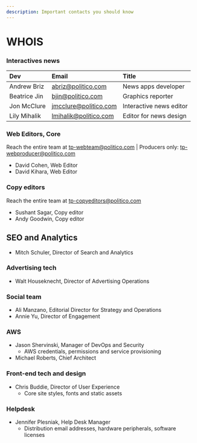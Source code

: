 ```yaml
---
description: Important contacts you should know
---
```


# WHOIS

### Interactives news

| Dev | Email | Title |
| :--- | :--- | :--- |
| Andrew Briz | abriz@politico.com | News apps developer |
| Beatrice Jin | bjin@politico.com | Graphics reporter |
| Jon McClure | jmcclure@politico.com | Interactive news editor |
| Lily Mihalik | lmihalik@politico.com | Editor for news design |



### Web Editors, Core

Reach the entire team at tp-webteam@politico.com \| Producers only: tp-webproducer@politico.com

* David Cohen, Web Editor
* David Kihara, Web Editor

### Copy editors

Reach the entire team at tp-copyeditors@politico.com

* Sushant Sagar, Copy editor
* Andy Goodwin, Copy editor

## SEO and Analytics

* Mitch Schuler, Director of Search and Analytics

### Advertising tech

* Walt Houseknecht, Director of Advertising Operations

### Social team

* Ali Manzano, Editorial Director for Strategy and Operations 
* Annie Yu, Director of Engagement

### AWS

* Jason Shervinski, Manager of DevOps and Security
  * AWS credentials, permissions and service provisioning
* Michael Roberts, Chief Architect

### Front-end tech and design

* Chris Buddie, Director of User Experience
  * Core site styles, fonts and static assets

### Helpdesk

* Jennifer Plesniak, Help Desk Manager
  * Distribution email addresses, hardware peripherals, software licenses

